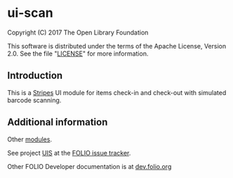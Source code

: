# ui-scan

Copyright (C) 2017 The Open Library Foundation

This software is distributed under the terms of the Apache License,
Version 2.0. See the file "[LICENSE](LICENSE)" for more information.

## Introduction

This is a [Stripes](https://github.com/folio-org/stripes-core/) UI module
for items check-in and check-out with simulated barcode scanning.

## Additional information

Other [modules](http://dev.folio.org/source-code/#client-side).

See project [UIS](https://issues.folio.org/browse/UIS)
at the [FOLIO issue tracker](http://dev.folio.org/community/guide-issues).

Other FOLIO Developer documentation is at [dev.folio.org](http://dev.folio.org/)
